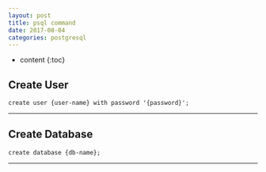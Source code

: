 ```yaml
---
layout: post
title: psql command
date: 2017-08-04
categories: postgresql
---
```


* content
{:toc}

## Create User
```
create user {user-name} with password '{password}';
```
***

## Create Database
```
create database {db-name};
```
***

